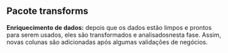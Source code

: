 ## Pacote transforms

**Enriquecimento de dados:** depois que os dados estão limpos e prontos para serem usados,
eles são transformados e analisados ​​nesta fase.
Assim, novas colunas são adicionadas após algumas validações de negócios.